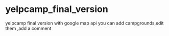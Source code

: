# yelpcamp_final_version

  yelpcamp final version with google map api
  you can add campgrounds,edit them ,add a comment
